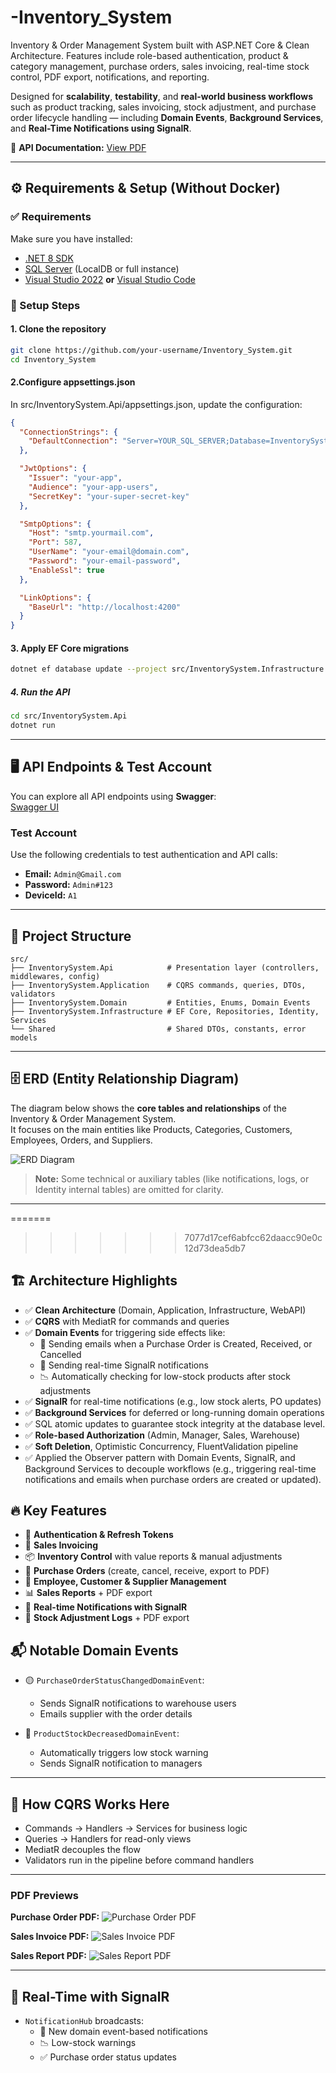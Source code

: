 # -Inventory_System
 Inventory &amp; Order Management System built with ASP.NET Core &amp; Clean Architecture. Features include role-based authentication, product &amp; category management, purchase orders, sales invoicing, real-time stock control, PDF export, notifications, and reporting.

 Designed for **scalability**, **testability**, and **real-world business workflows** such as product tracking, sales invoicing, stock adjustment, and purchase order lifecycle handling — including **Domain Events**, **Background Services**, and **Real-Time Notifications using SignalR**.

📄 **API Documentation:** [View PDF](docs/API_Documentation.pdf)

---

## ⚙️ Requirements & Setup (Without Docker)

### ✅ Requirements
Make sure you have installed:

- [.NET 8 SDK](https://dotnet.microsoft.com/en-us/download)
- [SQL Server](https://www.microsoft.com/en-us/sql-server/sql-server-downloads) (LocalDB or full instance)
- [Visual Studio 2022](https://visualstudio.microsoft.com/vs/) **or** [Visual Studio Code](https://code.visualstudio.com/)



### 🚀 Setup Steps

#### 1. Clone the repository
```bash
git clone https://github.com/your-username/Inventory_System.git
cd Inventory_System
```

#### 2.Configure appsettings.json
In src/InventorySystem.Api/appsettings.json, update the configuration:
```json
{
  "ConnectionStrings": {
    "DefaultConnection": "Server=YOUR_SQL_SERVER;Database=InventorySystem;Trusted_Connection=True;TrustServerCertificate=True;MultipleActiveResultSets=True"
  },

  "JwtOptions": {
    "Issuer": "your-app",
    "Audience": "your-app-users",
    "SecretKey": "your-super-secret-key"
  },

  "SmtpOptions": {
    "Host": "smtp.yourmail.com",
    "Port": 587,
    "UserName": "your-email@domain.com",
    "Password": "your-email-password",
    "EnableSsl": true
  },

  "LinkOptions": {
    "BaseUrl": "http://localhost:4200"
  }
}

```
#### 3. Apply EF Core migrations
 ```bash
dotnet ef database update --project src/InventorySystem.Infrastructure --startup-project src/InventorySystem.Api
```

##### 4. Run the API
  ```bash
cd src/InventorySystem.Api
dotnet run
```


---

## 🖥️ API Endpoints & Test Account

You can explore all API endpoints using **Swagger**:  
[Swagger UI](http://smartinventory.runasp.net)

### Test Account
Use the following credentials to test authentication and API calls:

- **Email:** `Admin@Gmail.com`  
- **Password:** `Admin#123`
- **DeviceId:** `A1`

---

## 📂 Project Structure

```text
src/
├── InventorySystem.Api            # Presentation layer (controllers, middlewares, config)
├── InventorySystem.Application    # CQRS commands, queries, DTOs, validators
├── InventorySystem.Domain         # Entities, Enums, Domain Events
├── InventorySystem.Infrastructure # EF Core, Repositories, Identity, Services
└── Shared                         # Shared DTOs, constants, error models
```




---

## 🗄️ ERD (Entity Relationship Diagram)

The diagram below shows the **core tables and relationships** of the Inventory & Order Management System.  
It focuses on the main entities like Products, Categories, Customers, Employees, Orders, and Suppliers.

![ERD Diagram](images/erd-diagram.png)

> **Note:** Some technical or auxiliary tables (like notifications, logs, or Identity internal tables) are omitted for clarity.

---
=======
>>>>>>> 7077d17cef6abfcc62daacc90e0c12d73dea5db7

 ## 🏗️ Architecture Highlights
- ✅ **Clean Architecture** (Domain, Application, Infrastructure, WebAPI)
- ✅ **CQRS** with MediatR for commands and queries
- ✅ **Domain Events** for triggering side effects like:
  - 📧 Sending emails when a Purchase Order is Created, Received, or Cancelled
  - 🔔 Sending real-time SignalR notifications
  - 📉 Automatically checking for low-stock products after stock adjustments
- ✅ **SignalR** for real-time notifications (e.g., low stock alerts, PO updates)
- ✅ **Background Services** for deferred or long-running domain operations
- ✅ SQL atomic updates to guarantee stock integrity at the database level.
- ✅ **Role-based Authorization** (Admin, Manager, Sales, Warehouse)
- ✅ **Soft Deletion**, Optimistic Concurrency, FluentValidation pipeline
- ✅ Applied the Observer pattern with Domain Events, SignalR, and Background Services to decouple workflows (e.g., triggering real-time notifications and emails when purchase orders are created or updated).



## 🔥 Key Features

- 🔐 **Authentication & Refresh Tokens**
- 🧾 **Sales Invoicing**
- 📦 **Inventory Control** with value reports & manual adjustments
- 🛒 **Purchase Orders** (create, cancel, receive, export to PDF)
- 🧍 **Employee, Customer & Supplier Management**
- 📊 **Sales Reports** + PDF export
- 🔔 **Real-time Notifications with SignalR**
- 📃 **Stock Adjustment Logs** + PDF export

## 📬 Notable Domain Events

- 🟡 `PurchaseOrderStatusChangedDomainEvent`:  
  - Sends SignalR notifications to warehouse users  
  - Emails supplier with the order details

- 🔴 `ProductStockDecreasedDomainEvent`:  
  - Automatically triggers low stock warning  
  - Sends SignalR notification to managers

---

## 🧠 How CQRS Works Here

- Commands → Handlers → Services for business logic
- Queries → Handlers for read-only views
- MediatR decouples the flow
- Validators run in the pipeline before command handlers

---

### PDF Previews

**Purchase Order PDF:**
![Purchase Order PDF](images/purchase_order.png)

**Sales Invoice PDF:**
![Sales Invoice PDF](images/sales_invoice.png)

**Sales Report PDF:**
![Sales Report PDF](images/sales_report.png)


---

## 📡 Real-Time with SignalR

- `NotificationHub` broadcasts:
  - 🔔 New domain event-based notifications
  - 📉 Low-stock warnings
  - ✅ Purchase order status updates
